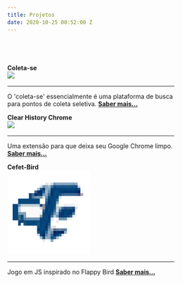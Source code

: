 ```yaml
---
title: Projetos
date: 2020-10-25 00:52:00 Z
---
```


<style>
    .article-index.card-project{
        width: 380px;
    }

    .description-container {
        text-overflow: clip;
    } 

    .image-container img{
        max-width: 50%
    }

    .list-project {
    margin-top: 70px !important;
}
    
</style>

<div class="container-fluid">
    <div class="list-project row mt-5">       
        <div class="article-index card-project col-12 col-sm-5 m-1 mr-sm-5  ">
                <strong>Coleta-se</strong>
                <div class="image-container">
                    <img src="https://raw.githubusercontent.com/ovvesley/coleta-se/master/frontend/coleta-se/assets/carro_de_lixo.png">
                </div>
                <div class="description-container">
                    <hr/>
                    <p>
                        O 'coleta-se' essencialmente é uma plataforma de busca para pontos de coleta seletiva.
                       <a href="https://github.com/ovvesley/coleta-se"> <strong>Saber mais...</strong> </a>
                    </p>                
                </div>
        </div>    
        <div class="article-index card-project col-12 col-sm-5 m-1 mr-sm-5  ">
                <strong>Clear History Chrome</strong>
                <div class="image-container">
                    <img src="https://raw.githubusercontent.com/ovvesley/clear-history-chrome/master/assets/icon128.png">
                </div>
                <div class="description-container">
                    <hr/>
                    <p>
                        Uma extensão para que deixa seu Google Chrome limpo.
                        <a href="https://github.com/ovvesley/clear-history-chrome"><strong>Saber mais...</strong></a>
                    </p>
                </div>
        </div>        
        <div class="article-index card-project col-12 col-sm-5 m-1 mt-5 mr-sm-5  ">
                <strong>Cefet-Bird</strong>
                <div class="image-container">
                    <img src="https://raw.githubusercontent.com/ovvesley/cefet-bird/master/birda.png">
                </div>
                <div class="description-container">
                    <hr/>
                    <p>
                        Jogo em JS inspirado no Flappy Bird
                        <a href="https://github.com/ovvesley/cefet-bird"><strong>Saber mais...</strong></a>
                    </p>
                </div>
        </div>  
    </div>    
</div>

